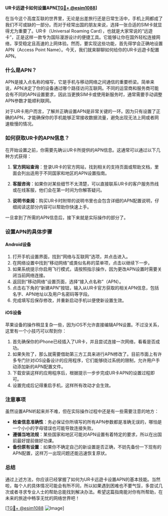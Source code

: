 **UR卡远遊卡如何设置APN[[TG💪+ @esim1088](https://t.me/s/esim1088)]**

在当今这个高度互联的世界里，无论是出差旅行还是日常生活中，手机上网都成了我们不可或缺的一部分。而对于经常出国的朋友来说，选择一张合适的SIM卡就显得尤为重要了。UR卡（Universal Roaming Card），也就是大家常说的“远遊卡”，正是这样一款专为国际漫游设计的便捷工具。它能够让你在国外轻松连接网络，享受稳定且高速的上网体验。然而，要实现这些功能，首先得学会正确地设置APN（Access Point Name）。今天，我们就来聊聊如何给你的UR卡远遊卡配置APN。

### 什么是APN？

APN是接入点名称的缩写，它是手机与移动网络之间通信的重要桥梁。简单来说，APN决定了你的设备通过哪个路径访问互联网。不同的运营商和服务商可能会有不同的APN设置要求，因此当更换SIM卡或使用新服务时，通常需要手动调整APN参数才能顺利联网。

对于UR卡用户而言，了解并正确设置APN是非常关键的一环。因为只有设置了正确的APN，才能确保你的手机能够正常接收数据流量，避免出现无法上网或者网速极慢的情况。

### 如何获取UR卡的APN信息？

在开始设置之前，你需要先确认UR卡所提供的APN信息。这通常可以通过以下几种方式获得：

1. **官方网站查询**：登录UR卡的官方网站，找到相关的支持页面或帮助文档，里面会列出适用于不同国家和地区的APN设置指南。
   
2. **客服咨询**：如果你对某些细节不太清楚，可以直接联系UR卡的客户服务热线或在线客服，他们会在第一时间为你解答疑问。
   
3. **说明书查阅**：购买UR卡时附带的说明书里也会包含详细的APN配置说明，仔细阅读这部分内容可以帮助你快速上手。

一旦拿到了所需的APN信息后，接下来就是实际操作的部分了。

### 设置APN的具体步骤

#### Android设备

1. 打开手机设置界面，找到“网络与互联网”选项，并点击进入。
2. 在网络设置中找到“移动网络”或类似名称的菜单项，点击以继续下一步。
3. 如果系统提示你启用飞行模式，请按照指示操作，因为更改APN设置时需要关闭当前网络连接。
4. 返回到“移动网络”设置页面，选择“接入点名称”（APN）。
5. 点击右下角的“新建APN”按钮，输入从UR卡官方获取的相关APN信息，包括名字、APN地址以及用户名密码等字段。
6. 完成填写后保存修改，并重新启动手机以便使新设置生效。

#### iOS设备

苹果设备的操作稍显复杂一些，因为iOS不允许直接编辑APN设置。不过没关系，这里有一个小技巧可以帮到你：

1. 首先确保你的iPhone已经插入了UR卡，并且尝试连接一次网络，看看是否成功。
2. 如果失败了，那么就需要借助第三方工具来进行APN修改了。目前市面上有许多专门针对iOS设备设计的应用程序，它们能够绕过系统的限制，允许用户手动添加新的APN配置文件。
3. 下载安装这样的应用程序后，根据提示一步步完成UR卡APN的设置过程即可。
4. 设置完成后记得重启手机，这样所有改动才会生效。

### 注意事项

虽然设置APN听起来并不难，但在实际操作过程中还是有一些需要注意的地方：

- **检查信息准确性**：务必保证你所填写的所有APN参数都是准确无误的，哪怕是一个小小的字母错误也可能导致连接失败。
- **遵循当地法规**：某些国家和地区可能对APN设置有着特定的要求，所以在出国前最好提前做好功课。
- **备份原有设置**：如果你不确定自己的新设置是否正确，不妨先备份一下现有的APN配置，这样万一出现问题还能迅速恢复原状。

### 总结

通过上述方法，你应该已经掌握了如何为UR卡远遊卡设置APN的基本技能。当然啦，每个人的具体情况可能会有所不同，所以如果遇到困难也不要气馁，多尝试几次或者寻求专业人士的帮助总能找到解决办法。希望这篇指南能对你有所帮助，在未来的旅途中畅享无忧的网络世界吧！

[[TG💪+ @esim1088](https://t.me/s/esim1088) ![Image](https://i.postimg.cc/4NQfJmqS/Snipaste-2025-05-13-00-14-12.png)]